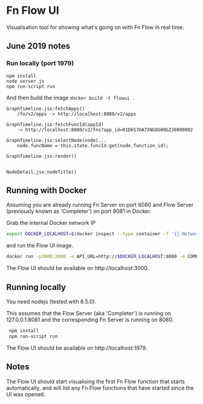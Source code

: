 # Fn Flow  UI  

Visualisation tool for showing what's going on with Fn Flow in real time. 

## June 2019 notes


	


### Run locally (port 1979)

```
npm install
node server.js
npm run-script run
```

And then build the image `docker build -t flowui .`	


```
GraphTimeline.jsx:fetchApps() 
	/fn/v2/apps -> http://localhost:8080/v2/apps

GraphTimeline.jsx:fetchFuncId(appId)
	-> http://localhost:8080/v2/fns?app_id=01D6S7HA7XNG8G00GZJ0000002

GraphTimeline.jsx:selectNode(node)...
	node.funcName = this.state.funcId.get(node.function_id);

GraphTimeline.jsx:render()


NodeDetail.jsx:nodeTitle()

```

## Running with Docker

Assuming you are already running Fn Server on port 8080 and Flow Server (previously known as 'Completer') on port 8081 in Docker.

Grab the internal Docker network IP 
```bash
export DOCKER_LOCALHOST=$(docker inspect --type container -f '{{.NetworkSettings.Gateway}}' functions)
```
and run the Flow UI image.
```bash 
docker run -p3000:3000 -e API_URL=http://$DOCKER_LOCALHOST:8080 -e COMPLETER_BASE_URL=http://$DOCKER_LOCALHOST:8081 fnproject/flow:ui
```
The Flow UI should be available on http://localhost:3000.

## Running locally 

You need nodejs (tested with 8.5.0).

This assumes that the Flow Server (aka 'Completer') is running on 127.0.0.1:8081 and the corresponding Fn Server is running on 8080.

```bash
 npm install 
 npm run-script run 
```

The Flow UI should be available on http://localhost:1979.


## Notes
 
The Flow UI should start visualising the first Fn Flow function that starts automatically, and will list any Fn Flow functions that have started since the UI was opened. 
 

